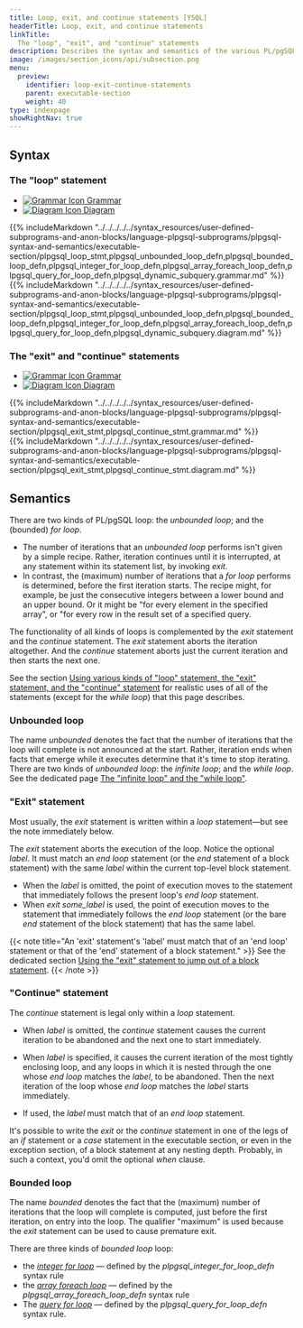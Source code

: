 ```yaml
---
title: Loop, exit, and continue statements [YSQL]
headerTitle: Loop, exit, and continue statements
linkTitle:
  The "loop", "exit", and "continue" statements
description: Describes the syntax and semantics of the various PL/pgSQL Loop statements. [YSQL]
image: /images/section_icons/api/subsection.png
menu:
  preview:
    identifier: loop-exit-continue-statements
    parent: executable-section
    weight: 40
type: indexpage
showRightNav: true
---
```


## Syntax

### The "loop" statement

<ul class="nav nav-tabs nav-tabs-yb">
  <li >
    <a href="#grammar" class="nav-link" id="grammar-tab" data-toggle="tab" role="tab" aria-controls="grammar" aria-selected="true">
      <img src="/icons/file-lines.svg" alt="Grammar Icon">
      Grammar
    </a>
  </li>
  <li>
    <a href="#diagram" class="nav-link active" id="diagram-tab" data-toggle="tab" role="tab" aria-controls="diagram" aria-selected="false">
      <img src="/icons/diagram.svg" alt="Diagram Icon">
      Diagram
    </a>
  </li>
</ul>

<div class="tab-content">
  <div id="grammar" class="tab-pane fade" role="tabpanel" aria-labelledby="grammar-tab">
  {{% includeMarkdown "../../../../../syntax_resources/user-defined-subprograms-and-anon-blocks/language-plpgsql-subprograms/plpgsql-syntax-and-semantics/executable-section/plpgsql_loop_stmt,plpgsql_unbounded_loop_defn,plpgsql_bounded_loop_defn,plpgsql_integer_for_loop_defn,plpgsql_array_foreach_loop_defn,plpgsql_query_for_loop_defn,plpgsql_dynamic_subquery.grammar.md" %}}
  </div>
  <div id="diagram" class="tab-pane fade show active" role="tabpanel" aria-labelledby="diagram-tab">
  {{% includeMarkdown "../../../../../syntax_resources/user-defined-subprograms-and-anon-blocks/language-plpgsql-subprograms/plpgsql-syntax-and-semantics/executable-section/plpgsql_loop_stmt,plpgsql_unbounded_loop_defn,plpgsql_bounded_loop_defn,plpgsql_integer_for_loop_defn,plpgsql_array_foreach_loop_defn,plpgsql_query_for_loop_defn,plpgsql_dynamic_subquery.diagram.md" %}}
  </div>
</div>

### The "exit" and "continue" statements

<ul class="nav nav-tabs nav-tabs-yb">
  <li >
    <a href="#grammar-2" class="nav-link" id="grammar-tab" data-toggle="tab" role="tab" aria-controls="grammar" aria-selected="true">
      <img src="/icons/file-lines.svg" alt="Grammar Icon">
      Grammar
    </a>
  </li>
  <li>
    <a href="#diagram-2" class="nav-link active" id="diagram-tab" data-toggle="tab" role="tab" aria-controls="diagram" aria-selected="false">
      <img src="/icons/diagram.svg" alt="Diagram Icon">
      Diagram
    </a>
  </li>
</ul>

<div class="tab-content">
  <div id="grammar-2" class="tab-pane fade" role="tabpanel" aria-labelledby="grammar-tab">
  {{% includeMarkdown "../../../../../syntax_resources/user-defined-subprograms-and-anon-blocks/language-plpgsql-subprograms/plpgsql-syntax-and-semantics/executable-section/plpgsql_exit_stmt,plpgsql_continue_stmt.grammar.md" %}}
  </div>
  <div id="diagram-2" class="tab-pane fade show active" role="tabpanel" aria-labelledby="diagram-tab">
  {{% includeMarkdown "../../../../../syntax_resources/user-defined-subprograms-and-anon-blocks/language-plpgsql-subprograms/plpgsql-syntax-and-semantics/executable-section/plpgsql_exit_stmt,plpgsql_continue_stmt.diagram.md" %}}
  </div>
</div>

## Semantics

There are two kinds of PL/pgSQL loop: the _unbounded loop_; and the (bounded) _for loop_.

- The number of iterations that an _unbounded loop_ performs isn't given by a simple recipe. Rather, iteration continues until it is interrupted, at any statement within its statement list, by invoking _exit_.
- In contrast, the (maximum) number of iterations that a _for loop_ performs is determined, before the first iteration starts. The recipe might, for example, be just the consecutive integers between a lower bound and an upper bound. Or it might be "for every element in the specified array", or "for every row in the result set of a specified query.

The functionality of all kinds of loops is complemented by the _exit_ statement and the _continue_ statement. The _exit_ statement aborts the iteration altogether. And the _continue_ statement aborts just the current iteration and then starts the next one.

See the section [Using various kinds of "loop" statement, the "exit" statement, and the "continue" statement](../loop-exit-continue-statements/two-case-studies/) for realistic uses of all of the statements (except for the _while loop_) that this page describes.

### Unbounded loop

The name _unbounded_ denotes the fact that the number of iterations that the loop will complete is not announced at the start. Rather, iteration ends when facts that emerge while it executes determine that it's time to stop iterating. There are two kinds of _unbounded loop_: the _infinite loop_; and the _while loop_. See the dedicated page [The "infinite loop" and the "while loop"](./infinite-and-while-loops/).

### "Exit" statement

Most usually, the _exit_ statement is written within a _loop_ statement—but see the note immediately below.

The _exit_ statement aborts the execution of the loop. Notice the optional _label_. It must match an _end loop_ statement (or the _end_ statement of a block statement) with the same _label_ within the current top-level block statement.

- When the _label_ is omitted, the point of execution moves to the statement that immediately follows the present loop's _end loop_ statement.
- When _exit some_label_ is used, the point of execution moves to the statement that immediately follows the _end loop_ statement (or the bare _end_ statement of the block statement) that has the same label.

{{< note title="An 'exit' statement's 'label' must match that of an 'end loop' statement or that of the 'end' statement of a block statement." >}}
See the dedicated section [Using the "exit" statement to jump out of a block statement](./exit-from-block-statememt/).
{{< /note >}}

### "Continue" statement

The _continue_ statement is legal only within a _loop_ statement.

- When _label_ is omitted, the _continue_ statement causes the current iteration to be abandoned and the next one to start immediately.

- When _label_ is specified, it causes the current iteration of the most tightly enclosing loop, and any loops in which it is nested through the one whose _end loop_ matches the _label_, to be abandoned. Then the next iteration of the loop whose _end loop_ matches the _label_ starts immediately.

-  If used, the _label_ must match that of an _end loop_ statement.

It's possible to write the _exit_ or the _continue_ statement in one of the legs of an _if_ statement or a _case_ statement in the executable section, or even in the exception section, of a block statement at any nesting depth. Probably, in such a context, you'd omit the optional _when_ clause.

### Bounded loop

The name _bounded_ denotes the fact that the (maximum) number of iterations that the loop will complete is computed, just before the first iteration, on entry into the loop. The qualifier "maximum" is used because the _exit_ statement can be used to cause premature exit.

There are three kinds of _bounded loop_ loop:

- the _[integer for loop](./integer-for-loop/)_ — defined by the _plpgsql_integer_for_loop_defn_ syntax rule
- the _[array foreach loop](./array-foreach-loop/)_ — defined by the _plpgsql_array_foreach_loop_defn_ syntax rule
- The  _[query for loop](./query-for-loop/)_ — defined by the _plpgsql_query_for_loop_defn_ syntax rule.
